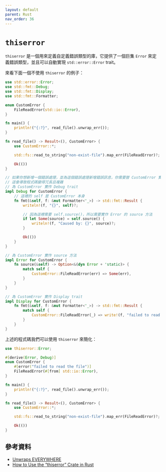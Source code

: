 ```yaml
---
layout: default
parent: Rust
nav_order: 36
---
```


# `thiserror`

`thiserror` 是一個用來定義自定義錯誤類型的庫，它提供了一個巨集 `Error` 來定義錯誤類型，並且可以自動實現 `std::error::Error` trait。

來看下面一個不使用 `thiserror` 的例子：

```rust
use std::error::Error;
use std::fmt::Debug;
use std::fmt::Display;
use std::fmt::Formatter;

enum CustomError {
    FileReadError(std::io::Error),
}

fn main() {
    println!("{:?}", read_file().unwrap_err());
}

fn read_file() -> Result<(), CustomError> {
    use CustomError::*;

    std::fs::read_to_string("non-exist-file").map_err(FileReadError)?;

    Ok(())
}

// 如果你想新增一個錯誤處理，並為這個錯誤處理新增錯誤訊息，你需要替 CustomError 實作各種 trait 與方法
// 這會導致程式碼變得冗長且複雜
// 為 CustomError 實作 Debug trait
impl Debug for CustomError {
    // 這裡的 self 是 CustomError 本身
    fn fmt(&self, f: &mut Formatter<'_>) -> std::fmt::Result {
        writeln!(f, "{}", self)?;

        // 因為這裡需要 self.source()，所以需要實作 Error 的 source 方法
        if let Some(source) = self.source() {
            writeln!(f, "Caused by: {}", source)?;
        }

        Ok(())
    }
}

// 為 CustomError 實作 source 方法
impl Error for CustomError {
    fn source(&self) -> Option<&(dyn Error + 'static)> {
        match self {
            CustomError::FileReadError(err) => Some(err),
        }
    }
}

// 為 CustomError 實作 Display trait
impl Display for CustomError {
    fn fmt(&self, f: &mut Formatter<'_>) -> std::fmt::Result {
        match self {
            CustomError::FileReadError(_) => write!(f, "failed to read the file"),
        }
    }
}
```

上述的程式碼我們可以使用 `thiserror` 來簡化：

```rust
use thiserror::Error;

#[derive(Error, Debug)]
enum CustomError {
    #[error("failed to read the file")]
    FileReadError(#[from] std::io::Error),
}

fn main() {
    println!("{:?}", read_file().unwrap_err());
}

fn read_file() -> Result<(), CustomError> {
    use CustomError::*;

    std::fs::read_to_string("non-exist-file").map_err(FileReadError)?;

    Ok(())
}
```

## 參考資料

- [Unwraps EVERYWHERE](https://www.reddit.com/r/rust/comments/mjaoq7/unwraps_everywhere/)
- [How to Use the “thiserror” Crate in Rust](https://betterprogramming.pub/a-simple-guide-to-using-thiserror-crate-in-rust-eee6e442409b)

